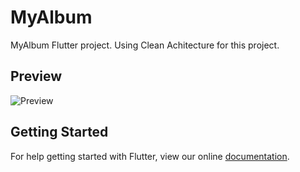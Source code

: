 # MyAlbum

MyAlbum Flutter project. Using Clean Achitecture for this project.


## Preview

![Preview](https://raw.githubusercontent.com/backviet01/MyAlbum/master/preview.gif)

## Getting Started

For help getting started with Flutter, view our online
[documentation](https://flutter.io/).
